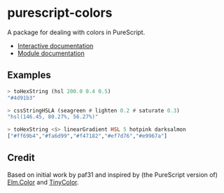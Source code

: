 # purescript-colors

A package for dealing with colors in PureScript.

- [Interactive documentation](http://sharkdp.github.io/purescript-colors/)
- [Module documentation](https://pursuit.purescript.org/packages/purescript-colors)

## Examples

```purs
> toHexString (hsl 200.0 0.4 0.5)
"#4d91b3"

> cssStringHSLA (seagreen # lighten 0.2 # saturate 0.3)
"hsl(146.45, 80.27%, 56.27%)"

> toHexString <$> linearGradient HSL 5 hotpink darksalmon 
["#ff69b4","#fa6d99","#f47182","#ef7d76","#e9967a"]

```

## Credit

Based on initial work by paf31 and inspired by (the PureScript version of) [Elm.Color](https://github.com/brainrape/purescript-elm-color) and [TinyColor](https://github.com/bgrins/TinyColor).
